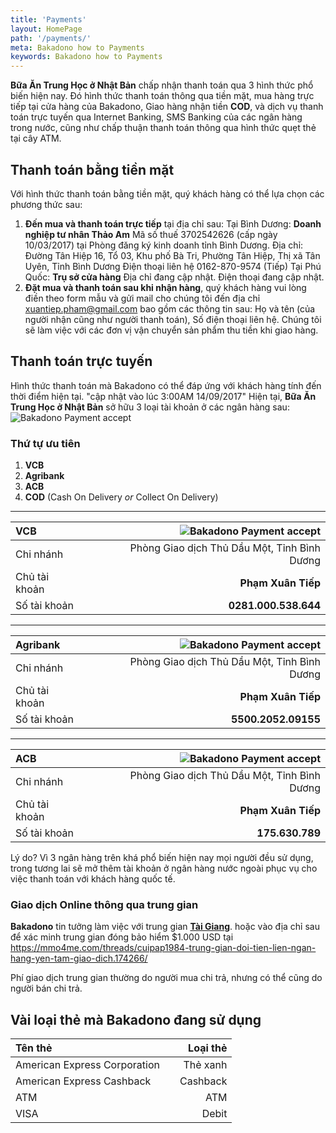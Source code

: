 ```yaml
---
title: 'Payments'
layout: HomePage
path: '/payments/'
meta: Bakadono how to Payments
keywords: Bakadono how to Payments
---
```


**Bữa Ăn Trung Học ở Nhật Bản** chấp nhận thanh toán qua 3 hình thức phổ biến hiện nay. Đó hình thức thanh toán thông qua tiền mặt, mua hàng trực tiếp tại cửa hàng của Bakadono, Giao hàng nhận tiền **COD**, và dịch vụ thanh toán trực tuyến qua Internet Banking, SMS Banking của các ngân hàng trong nước, cũng như chấp thuận thanh toán thông qua hình thức quẹt thẻ tại cây ATM.

## Thanh toán bằng tiền mặt

Với hình thức thanh toán bằng tiền mặt, quý khách hàng có thể lựa chọn các phương thức sau:
1. **Đến mua và thanh toán trực tiếp** tại địa chỉ sau:
Tại Bình Dương:
**Doanh nghiệp tư nhân Thảo Am**
Mã số thuế 3702542626 (cấp ngày 10/03/2017) tại Phòng đăng ký kinh doanh tỉnh Bình Dương.
Địa chỉ: Đường Tân Hiệp 16, Tổ 03, Khu phố Bà Tri, Phường Tân Hiệp, Thị xã Tân Uyên, Tỉnh Bình Dương
Điện thoại liên hệ 0162-870-9574 (Tiếp)
Tại Phú Quốc:
**Trụ sở cửa hàng**
Địa chỉ đang cập nhật.
Điện thoại đang cập nhật.
2. **Đặt mua và thanh toán sau khi nhận hàng**, quý khách hàng vui lòng điền theo form mẫu và gửi mail cho chúng tôi đến địa chỉ xuantiep.pham@gmail.com bao gồm các thông tin sau: Họ và tên (của người nhận cũng như người thanh toán), Số điện thoại liên hệ. Chúng tôi sẽ làm việc với các đơn vị vận chuyển sản phẩm thu tiền khi giao hàng.

## Thanh toán trực tuyến

Hình thức thanh toán mà Bakadono có thể đáp ứng với khách hàng tính đến thời điểm hiện tại. "cập nhật vào lúc 3:00AM 14/09/2017"
Hiện tại, **Bữa Ăn Trung Học ở Nhật Bản** sở hữu 3 loại tài khoản ở các ngân hàng sau:
![Bakadono Payment accept](http://cdn.bakadono.com/assets/img/favicons/bakadono/payment/accept_payment.jpg "Bakadono Payment accept")

### Thứ tự ưu tiên

1. **VCB**
2. **Agribank**
3. **ACB**
4. **COD** (Cash On Delivery *or* Collect On Delivery)

---

| **VCB** |  |  ![Bakadono Payment accept](http://cdn.bakadono.com/assets/img/favicons/bakadono/payment/vietcombank.jpg "Bakadono Payment accept") |
|:-----------|------------:|------------:|
| Chi nhánh       |  |         Phòng Giao dịch Thủ Dầu Một, Tỉnh Bình Dương |
| Chủ tài khoản     |  |       **Phạm Xuân Tiếp** |
| Số tài khoản       |  |         **0281.000.538.644** |

---

| **Agribank** |  |  ![Bakadono Payment accept](http://cdn.bakadono.com/assets/img/favicons/bakadono/payment/agribank.jpg "Bakadono Payment accept") |
|:-----------|------------:|------------:|
| Chi nhánh       |  |         Phòng Giao dịch Thủ Dầu Một, Tỉnh Bình Dương |
| Chủ tài khoản     |  |       **Phạm Xuân Tiếp** |
| Số tài khoản       |  |         **5500.2052.09155** |

---

| **ACB** |  |  ![Bakadono Payment accept](http://cdn.bakadono.com/assets/img/favicons/bakadono/payment/acb.jpg "Bakadono Payment accept") |
|:-----------|------------:|------------:|
| Chi nhánh       |  |         Phòng Giao dịch Thủ Dầu Một, Tỉnh Bình Dương |
| Chủ tài khoản     |  |       **Phạm Xuân Tiếp** |
| Số tài khoản       |  |         **175.630.789** |

Lý do? Vì 3 ngân hàng trên khá phổ biến hiện nay mọi người đều sử dụng, trong tương lai sẽ mở thêm tài khoản ở ngân hàng nước ngoài phục vụ cho việc thanh toán với khách hàng quốc tế.

### Giao dịch Online thông qua trung gian

**Bakadono** tin tưởng làm việc với trung gian [**Tài Giang**](https://www.facebook.com/cuipap1984).
hoặc vào địa chỉ sau để xác minh trung gian đóng bảo hiểm $1.000 USD tại https://mmo4me.com/threads/cuipap1984-trung-gian-doi-tien-lien-ngan-hang-yen-tam-giao-dich.174266/

Phí giao dịch trung gian thường do người mua chi trả, nhưng có thể cũng do người bán chi trả.

## Vài loại thẻ mà Bakadono đang sử dụng

| **Tên thẻ** |  |  **Loại thẻ** |
|:-----------|------------:|------------:|
| American Express Corporation       |  |         Thẻ xanh |
| American Express Cashback     |  |       Cashback |
| ATM       |  |         ATM |
| VISA         |  |           Debit |